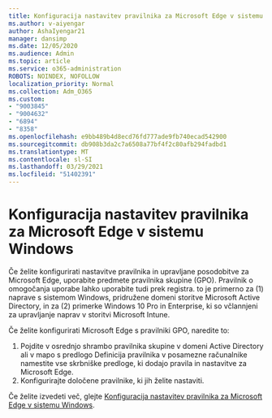 ```yaml
---
title: Konfiguracija nastavitev pravilnika za Microsoft Edge v sistemu Windows
ms.author: v-aiyengar
author: AshaIyengar21
manager: dansimp
ms.date: 12/05/2020
ms.audience: Admin
ms.topic: article
ms.service: o365-administration
ROBOTS: NOINDEX, NOFOLLOW
localization_priority: Normal
ms.collection: Adm_O365
ms.custom:
- "9003845"
- "9004632"
- "6894"
- "8358"
ms.openlocfilehash: e9bb489b4d8ecd76fd777ade9fb740ecad542900
ms.sourcegitcommit: db908b3da2c7a6508a77bf4f2c80afb294fadbd1
ms.translationtype: MT
ms.contentlocale: sl-SI
ms.lasthandoff: 03/29/2021
ms.locfileid: "51402391"
---
```

# <a name="configure-microsoft-edge-policy-settings-on-windows"></a>Konfiguracija nastavitev pravilnika za Microsoft Edge v sistemu Windows

Če želite konfigurirati nastavitve pravilnika in upravljane posodobitve za Microsoft Edge, uporabite predmete pravilnika skupine (GPO). Pravilnik o omogočanja uporabe lahko uporabite tudi prek registra. to je primerno za (1) naprave s sistemom Windows, pridružene domeni storitve Microsoft Active Directory, in za (2) primerke Windows 10 Pro in Enterprise, ki so včlannjeni za upravljanje naprav v storitvi Microsoft Intune.

Če želite konfigurirati Microsoft Edge s pravilniki GPO, naredite to:

1. Pojdite v osrednjo shrambo pravilnika skupine v domeni Active Directory ali v mapo s predlogo Definicija pravilnika v posamezne računalnike namestite vse skrbniške predloge, ki dodajo pravila in nastavitve za Microsoft Edge.
2. Konfigurirajte določene pravilnike, ki jih želite nastaviti.

Če želite izvedeti več, glejte [Konfiguracija nastavitev pravilnika za Microsoft Edge v sistemu Windows](https://go.microsoft.com/fwlink/?linkid=2135024).
